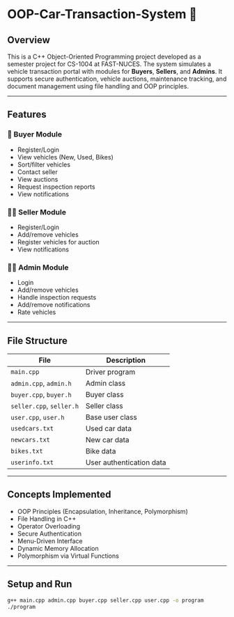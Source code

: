 # OOP-Car-Transaction-System 🚗

## Overview
This is a C++ Object-Oriented Programming project developed as a semester project for CS-1004 at FAST-NUCES. The system simulates a vehicle transaction portal with modules for **Buyers**, **Sellers**, and **Admins**. It supports secure authentication, vehicle auctions, maintenance tracking, and document management using file handling and OOP principles.

---

## Features

### 👤 Buyer Module
- Register/Login
- View vehicles (New, Used, Bikes)
- Sort/filter vehicles
- Contact seller
- View auctions
- Request inspection reports
- View notifications

### 🧑‍💼 Seller Module
- Register/Login
- Add/remove vehicles
- Register vehicles for auction
- View notifications

### 👨‍🔧 Admin Module
- Login
- Add/remove vehicles
- Handle inspection requests
- Add/remove notifications
- Rate vehicles

---

## File Structure

| File | Description |
|------|-------------|
| `main.cpp` | Driver program |
| `admin.cpp`, `admin.h` | Admin class |
| `buyer.cpp`, `buyer.h` | Buyer class |
| `seller.cpp`, `seller.h` | Seller class |
| `user.cpp`, `user.h` | Base user class |
| `usedcars.txt` | Used car data |
| `newcars.txt` | New car data |
| `bikes.txt` | Bike data |
| `userinfo.txt` | User authentication data |

---

## Concepts Implemented
- OOP Principles (Encapsulation, Inheritance, Polymorphism)
- File Handling in C++
- Operator Overloading
- Secure Authentication
- Menu-Driven Interface
- Dynamic Memory Allocation
- Polymorphism via Virtual Functions

---

## Setup and Run

```bash
g++ main.cpp admin.cpp buyer.cpp seller.cpp user.cpp -o program
./program
